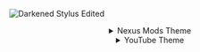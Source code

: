 ![Darkened Stylus Edited](https://user-images.githubusercontent.com/78914154/191014782-882e8712-0aa4-441a-b7e4-cbb73d9e5fe6.png)

<details>
  <summary align="center">Nexus Mods Theme</summary>
  <br>

<h1 align="center">Preview</h1>

![Main Game Mod Page](https://user-images.githubusercontent.com/78914154/191073321-ef99c710-3985-4971-b2e7-11fc717afae7.png)

<h1 align="center">📌 Information</h1>

### 📥 Installation
Make sure you have the Stylus browser extension installed   
    - **[Chrome Webstore](https://chrome.google.com/webstore/detail/stylus/clngdbkpkpeebahjckkjfobafhncgmne)**  
    - **[Firefox Addons](https://addons.mozilla.org/en-US/firefox/addon/styl-us/)**  
After installing, head over to [this link](https://userstyles.world/style/6620/nexus-mods-darkened) and click the "install" button. 
When it redirects you click "Install Stylus" button at the top left of that page.  
    - Optional: **[Nexus no wait](https://greasyfork.org/en/scripts/394039-nexus-no-wait)** | You'll need TamperMonkey extension for this to work.  

### ✅ Features
* ✔️ Good ol' darkness
* ✔️ Optional Scrollbars
* ✔️ Optional Compact Mode
* ❌ Can't change the colours of particular stuff unless you know what you're looking for
* ⭕ Work in progress and "should" stay up-to-date
* 🌟 List > Tiles

<details>
  <summary align="center">📜 Configurable & Extra's</summary>
  <br>

<h3 align="center">⌛ Extra Information</h3>

- You can disable the whole "Compact" section to make Nexus look somewhat normal but with Darkened's colour scheme  
- Switch between the display modes -> Tiles & List on Nexus (Tiles is the best in my opinion)  

<h3 align="center">⌨ Variables</h3>

```css
:root {
    --Hot-Mods: flex;  /* none = off, flex = on | Example: https://www.nexusmods.com/skyrim */
    --Premium-Banner: none; /* none = off, flex = on | Example: https://www.nexusmods.com/eldenring */
    --Collection-banner: flex; /* none = off, flex = on | Example: https://www.nexusmods.com/skyrim */
    --Top-Searchbar-Icon: none;  /* none = off, flex = on */
    --footer-Main: none; /* none = off, grid = on | Stats, Support, etc */
    --footer-social: none; /* none = off, grid = on | Discord, Twitter, Facebook, etc */
    --footer-ToS: none; /* none = off, flex = on | Copyright acts, Terms of Service & Privacy Policy */
    --Wrapper: 1920px; /* Inherit = max-content?, Default: 1340px */
    --Tile-Description-Height: 180px;
    --Mod-Tiles: 4;
    --Mod-Tiles-Home-Page: 7; /* Change this when you're on display mode "List" NOT "Tiles" */
    --Filter-Order: none; /* none = off, inherit = on */
    --Filter-Show-Premium-Only: none; /* none = off, inherit = on */

    /* Normal NexusMods colour imo  */
    --theme-primary: #D98F40;
    --theme-primary-translucent: #da8e35d8;
    --theme-secondary: #b4762c;
    --theme-dark: #C87B28;
}
body.scheme-theme-ReskinBlue { /* Example: https://www.nexusmods.com/skyrim/mods/3863 */
    --theme-primary: #57a5cc;
    --theme-primary-translucent: #57a5ccd8;
    --theme-secondary: #4584a3;
    --theme-dark: #356983;
}
body.scheme-theme-Sepia { /* Example: https://www.nexusmods.com/darksouls3/mods/310 */
    --theme-primary: #a5704f;
    --theme-primary-translucent: #a5704fd8;
    --theme-secondary: #9a7d6b;
    --theme-dark: #604331;
}
```

<h3 align="center">Optional List & Tile version -> change the "--Mod-Tiles" to your liking </h3>

<div align="center">

https://user-images.githubusercontent.com/78914154/191626228-b5b0e9ec-dd0b-4763-a289-f3bf144dc870.mp4

</div>

</details>


<h1 align="center", margin= "0">📷 More Screenshots</h1>

<h4 align="center">(Previews/screenshots may become out-of-date at some point)</h4>

<h3 align="center">Main Page</h3>

![Main Page](https://user-images.githubusercontent.com/78914154/191014886-03e56aec-4291-40fa-8afd-c33daee1d757.png)

<h3 align="center">Main Game Home Page</h3>

![Main Game Home Page](https://user-images.githubusercontent.com/78914154/191014940-bcfc8697-d027-4436-9f24-5823cc89ade1.png)

<h3 align="center">Game Mods Page (Grid)</h3>

![Grid Game mods page](https://user-images.githubusercontent.com/78914154/192757905-672866e6-2af3-43be-a122-b790ced1d6bb.png)

<h3 align="center">Main Game Home Page Compact (Grid)</h3>

![Main Game Home Page Version 2](https://user-images.githubusercontent.com/78914154/192758014-bba9180a-bd5c-4d34-8f3f-78380106c631.png)

</details>



<details>
  <summary align="center">YouTube Theme</summary>
  <br>

<h1 align="center">Preview</h1>

![YouTube Home SS](https://user-images.githubusercontent.com/78914154/194672885-a00e10fb-3eb3-414f-9898-9dd43d924403.png)

<h1 align="center">📌 Information</h1>

### 📥 Installation
Set your appearance to "Dark" on YouTube  
Make sure you have the Stylus browser extension installed   
    - **[Chrome Webstore](https://chrome.google.com/webstore/detail/stylus/clngdbkpkpeebahjckkjfobafhncgmne)**  
    - **[Firefox Addons](https://addons.mozilla.org/en-US/firefox/addon/styl-us/)**  
After installing, head over to [this link](https://userstyles.world/style/6817/youtube-mods-darkened) and click the "install" button. When it redirects you click "Install Stylus" button at the top left of that page.  
    - Optional: **[I'm not interested in this fucking YouTube video!](https://greasyfork.org/en/scripts/436380-i-m-not-interested-in-this-youtube-video)**  
    - Optional: **[Simple YouTube Age Restriction Bypass](https://greasyfork.org/en/scripts/423851-simple-youtube-age-restriction-bypass)**  
    You'll need TamperMonkey extension for the optional extension to work.  

### ✅ Features
* ✔️ Optional More Results
* ✔️ Optional Compact Comments
* ❌ Can't change the colours of certain stuff unless you know what you're looking for
* ❌ I can't change the suggestion dropdown when you type in the search bar... With/without the privacy settings on  
* ⭕ Work in progress, not perfect and more than likely never will be.
* ⛔ May not work properly for other browsers, nor will it work that well when signed out
* ⛔ I use the Brave Browser (V1.44.105 as of 05/10/2022)

<details>
  <summary align="center">📜 Configurable & Extra's</summary>
  <br>

<h3 align="center">⌛ Extra Information</h3>

- You can disable the other 2 sections to make the results and comment section look "normal"  

<h3 align="center">⌨ Variables</h3>

```css
:root {
  --background-primary: #212121;
  --background-secondary: #090909;
  --background-tertiary: #121212;
  --background-hover: #202020;
  --background-video-renderer: #101010;
  --background-comment-renderer: rgba(28, 28, 28, 1);
  --background-title: #151515;
  --title-text: #ccc;
  --avatar-radius: 0px;
  --header-bar: flex; /* none = OFF | flex = ON */
  --YouTube-logo: flex; /* none = OFF | flex = ON */
  --entry-shorts: none; /* none = OFF | block = ON */
  --Result-Tiles: 2;
  --Main-Results-Width: 1920px; /* 1920px/2100px = Good | -webkit-fill-available = maximize space */
}
```

</details>


<h1 align="center", margin= "0">📷 More Screenshots</h1>

<h4 align="center">(Previews/screenshots may become out-of-date at some point)</h4>

<h3 align="center">YouTube Watching Video</h3>

![YouTube Watching Video SS  Version 2](https://user-images.githubusercontent.com/78914154/194672920-15681603-c9d2-413f-b300-2aa3e30af7c9.png)

<h3 align="center">Compact Comments (optional)</h3>

![brave_Ya7BdAnlRH](https://user-images.githubusercontent.com/78914154/194678105-f4b1b6e6-b82d-45a2-9dbb-591c81fb8769.gif)

</details>


